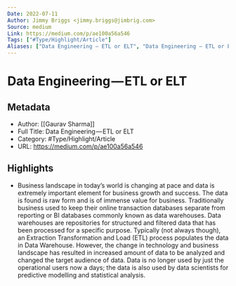 ```yaml
---
Date: 2022-07-11
Author: Jimmy Briggs <jimmy.briggs@jimbrig.com>
Source: medium
Link: https://medium.com/p/ae100a56a546
Tags: ["#Type/Highlight/Article"]
Aliases: ["Data Engineering — ETL or ELT", "Data Engineering — ETL or ELT"]
---
```

# Data Engineering — ETL or ELT

## Metadata
- Author: [[Gaurav Sharma]]
- Full Title: Data Engineering — ETL or ELT
- Category: #Type/Highlight/Article
- URL: https://medium.com/p/ae100a56a546

## Highlights
- Business landscape in today’s world is changing at pace and data is extremely important element for business growth and success. The data is found is raw form and is of immense value for business. Traditionally business used to keep their online transaction databases separate from reporting or BI databases commonly known as data warehouses. Data warehouses are repositories for structured and filtered data that has been processed for a specific purpose. Typically (not always though), an Extraction Transformation and Load (ETL) process populates the data in Data Warehouse. However, the change in technology and business landscape has resulted in increased amount of data to be analyzed and changed the target audience of data. Data is no longer used by just the operational users now a days; the data is also used by data scientists for predictive modelling and statistical analysis.
